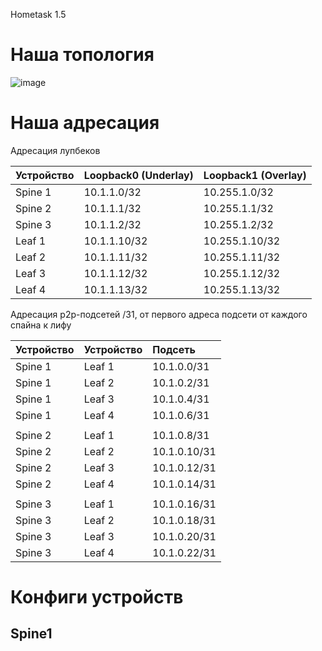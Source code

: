 Hometask 1.5

# Наша топология

![image](https://github.com/user-attachments/assets/ccc4513e-5f6f-4a68-8e23-33e4cac4263d)

# Наша адресация


Адресация лупбеков

| Устройство | Loopback0 (Underlay) |	Loopback1 (Overlay) |
|:-----------|:---------------------|:--------------------|
|Spine 1|10.1.1.0/32|10.255.1.0/32|
|Spine 2|10.1.1.1/32|10.255.1.1/32|
|Spine 3|10.1.1.2/32|10.255.1.2/32|
|Leaf 1|10.1.1.10/32|10.255.1.10/32|
|Leaf 2|10.1.1.11/32|10.255.1.11/32|
|Leaf 3|10.1.1.12/32|10.255.1.12/32|
|Leaf 4|10.1.1.13/32|10.255.1.13/32|

Адресация p2p-подсетей /31, от первого адреса подсети от каждого спайна к лифу

| Устройство | Устройство |	Подсеть |
|:-----------|:---------------------|:--------------------|
|Spine 1|Leaf 1|10.1.0.0/31|
|Spine 1|Leaf 2|10.1.0.2/31|
|Spine 1|Leaf 3|10.1.0.4/31|
|Spine 1|Leaf 4|10.1.0.6/31|
|||
|Spine 2|Leaf 1|10.1.0.8/31|
|Spine 2|Leaf 2|10.1.0.10/31|
|Spine 2|Leaf 3|10.1.0.12/31|
|Spine 2|Leaf 4|10.1.0.14/31|
|||
|Spine 3|Leaf 1|10.1.0.16/31|
|Spine 3|Leaf 2|10.1.0.18/31|
|Spine 3|Leaf 3|10.1.0.20/31|
|Spine 3|Leaf 4|10.1.0.22/31|


# Конфиги устройств

## Spine1
